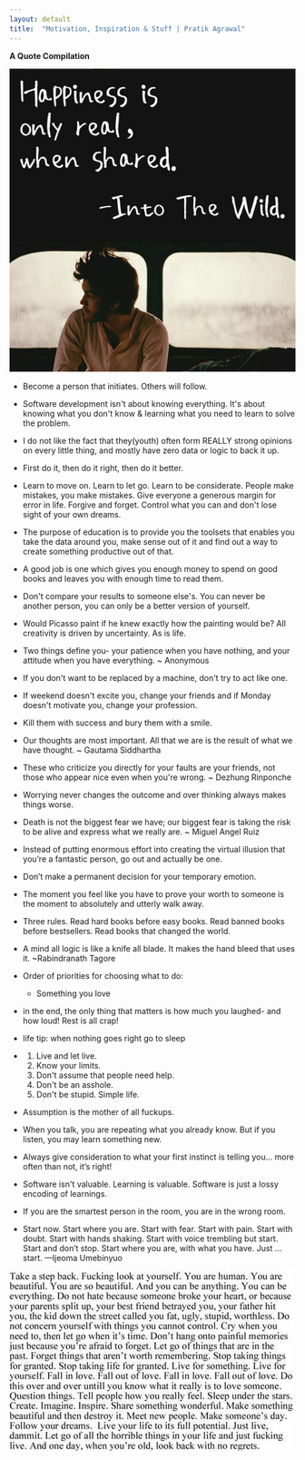 ```yaml
---
layout: default
title:  "Motivation, Inspiration & Stuff | Pratik Agrawal"
---
```

**A Quote Compilation** 

![Happyness](images/inspire/happy.png)

* Become a person that initiates. Others will follow.

* Software development isn't about knowing everything. It's about knowing what you don't know & 
learning what you need to learn to solve the problem.

* I do not like the fact that they(youth) often form REALLY strong opinions on every little thing, and 
mostly have zero data or logic to back it up.

* First do it, then do it right, then do it better.

* Learn to move on. Learn to let go. Learn to be considerate. People make mistakes, you make 
mistakes. Give everyone a generous margin for error in life. Forgive and forget. Control what 
you can and don't lose sight of your own dreams.

* The purpose of education is to provide you the toolsets that enables you take the data 
around you, make sense out of it and find out a way to create something productive out of 
that.

* A good job is one which gives you enough money to spend on good books and leaves you with enough time to read them.

* Don't compare your results to someone else's. You can never be another person, you can only be a better version of yourself.

* Would Picasso paint if he knew exactly how the painting would be? All creativity is driven by uncertainty. As is life.

* Two things define you- your patience when you have nothing, and your attitude when you have everything. ~ Anonymous

* If you don't want to be replaced by a machine, don't try to act like one.

* If weekend doesn't excite you, change your friends and if Monday doesn't motivate you, change your profession.

* Kill them with success and bury them with a smile.

* Our thoughts are most important. All that we are is the result of what we have thought. ~ Gautama Siddhartha

* These who criticize you directly for your faults are your friends, not those who appear nice even when you're wrong. ~ Dezhung Rinponche

* Worrying never changes the outcome and over thinking always makes things worse.

* Death is not the biggest fear we have; our biggest fear is taking the risk to be alive and express what we really are. ~ Miguel Angel Ruiz

* Instead of putting enormous effort into creating the virtual illusion that you’re a fantastic person, go out and actually be one.

* Don’t make a permanent decision for your temporary emotion.

* The moment you feel like you have to prove your worth to someone is the moment to absolutely and utterly walk away.

* Three rules. Read hard books before easy books. Read banned books before bestsellers. Read books that changed the world.

* A mind all logic is like a knife all blade. It makes the hand bleed that uses it. ~Rabindranath Tagore

* Order of priorities for choosing what to do: 
  * Something you love

* in the end, the only thing that matters is how much you laughed- and how loud! Rest is all crap!

* life tip: when nothing goes right go to sleep

* 	1. Live and let live. 
	2. Know your limits.
	3. Don't assume that people need help. 
	4. Don't be an asshole. 
	5. Don't be stupid. 
	   Simple life.  

* Assumption is the mother of all fuckups.

* When you talk, you are repeating what you already know. But if you listen, you may learn something new.

* Always give consideration to what your first instinct is telling you… more often than not, it’s right!

* Software isn't valuable. Learning is valuable. Software is just a lossy encoding of learnings.

* If you are the smartest person in the room, you are in the wrong room.

* Start now. Start where you are. Start with fear. Start with pain. Start with doubt. Start with hands shaking. Start with voice trembling but start. Start and don’t stop. Start where you are, with what you have. Just … start.  —Ijeoma Umebinyuo 

![Things](images/inspire/f.jpg)



